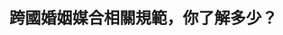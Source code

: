 ---
layout: post
title: "跨國婚姻媒合相關規範，你了解多少？"
tags:
id: 52
thumbnail: "/images/post/52/18zzHrzG6YqJ_iGgqaoyji5gayrBTWblv.jpg"
description: "開放政府第52次協作會議「跨國境婚姻媒合法規說明」"
color: "red"
publish: "true"
departments:
  - "內政部"
cover:
  link: ""
introduction:
  content: "近年來，藉由跨國境婚姻媒合，台灣有了許多來自不同國家的新住民，因此這次會議希望能夠藉由修正相關管理辦法，加強婚媒協會管理效能，讓協會能夠善盡義務受媒合雙方當事人資料的義務，並落實資訊對等，保障受媒合當事人權益。"
  image: ""
join:
  type: "眾"
  image: "/images/post/52/14KWzp-koPJt4tN-yVg1e92a5UuNXdRgv.jpg"
embed:
  - type: "mind_map"
    links:
      - "https://miro.com/app/live-embed/o9J_kxWyWE0=/?moveToViewport=-6566,-3057,5326,1994"
  - type: "ministry_slide"
    links:
      - "https://issuu.com/pdis.tw/docs/_0723.pptx"
  - type: "live"
    links:
      - "https://youtu.be/Nslosav2GYQ"
  - type: "transcript"
    links:
      - "https://sayit.pdis.nat.gov.tw/2019-08-01-%E9%96%8B%E6%94%BE%E6%94%BF%E5%BA%9C%E7%AC%AC52%E6%AC%A1%E8%AD%B0%E9%A1%8C%E5%8D%94%E4%BD%9C%E6%9C%83%E8%AD%B0"
pictures:
---